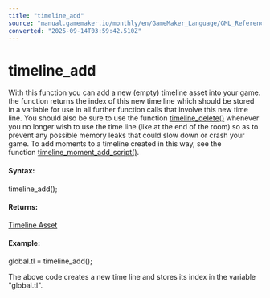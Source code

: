 ```yaml
---
title: "timeline_add"
source: "manual.gamemaker.io/monthly/en/GameMaker_Language/GML_Reference/Asset_Management/Timelines/timeline_add.htm"
converted: "2025-09-14T03:59:42.510Z"
---
```


# timeline\_add

With this function you can add a new (empty) timeline asset into your game. the function returns the index of this new time line which should be stored in a variable for use in all further function calls that involve this new time line. You should also be sure to use the function [timeline\_delete()](timeline_delete.md) whenever you no longer wish to use the time line (like at the end of the room) so as to prevent any possible memory leaks that could slow down or crash your game. To add moments to a timeline created in this way, see the function [timeline\_moment\_add\_script()](timeline_moment_add_script.md).

#### Syntax:

timeline\_add();

#### Returns:

[Timeline Asset](../../../../The_Asset_Editors/Timelines.md)

#### Example:

global.tl = timeline\_add();

The above code creates a new time line and stores its index in the variable "global.tl".